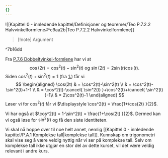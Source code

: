 ```yaml
---
{}
---
```

![[Kapittel 0 - innledende kapittel/Definisjoner og teoremer/Teo P.7.2.2 Halvvinkelformlene#^c9aa2b|Teo P.7.2.2 Halvvinkelformlene]]

> [!note] Argument 

^7b16dd

Fra [P.7.6 Dobbeltvinkel-formlene](Kapittel%200%20-%20innledende%20kapittel/P.7.6%20Dobbeltvinkel-formlene.md) har vi at 
$$
\cos(2t)= \cos^2(t)-\sin^2(t) \text{ og } \sin(2t) = 2\sin (t)\cos(t).
$$
Siden $\cos^2(t)+\sin^2(t)=1$ (fra [1.](Kapittel%200%20-%20innledende%20kapittel/P.7.4%20Viktige%20identiteter.md)) får vi
$$
\begin{aligned} 
  \cos(2t) 
  & = \cos^2(t)-\sin^2(t) \\ 
  & = \cos^2(t)-\sin^2(t)+1-1 \\
  & =  \cos^2(t)-\cancel{ \sin^2(t) }+\cos^2(t)+\cancel{ \sin^2(t) }-1\\
  & = 2\cos^2(t)-1
\end{aligned} 
$$
Løser vi for $\cos^2(t)$ får vi $\displaystyle \cos^2(t) = \frac{1+\cos(2t) }{2}$.

Vi har også at $\cos^2(t) = 1-\sin^2(t) = \frac{1+\cos(2t) }{2}$. Dermed kan vi også løse for $\sin^2(t)$ og få den siste identiteten. 

Vi skal nå hoppe over til noe helt annet, nemlig [[Kapittel 0 - innledende kapittel/P.A.1 Komplekse tall|komplekse tall]]. Kunnskap om trigonometri skal vise seg å være veldig nyttig når vi ser på komplekse tall. Selv om komplekse tall ikke utgjør en stor del av dette kurset, vil det være veldig relevant i andre kurs.

